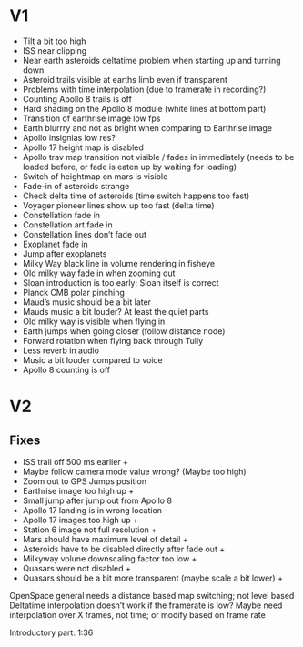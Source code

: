 # V1
 - Tilt a bit too high
 - ISS near clipping
 - Near earth asteroids deltatime problem when starting up and turning down
 - Asteroid trails visible at earths limb even if transparent
 - Problems with time interpolation (due to framerate in recording?)
 - Counting Apollo 8 trails is off
 - Hard shading on the Apollo 8 module (white lines at bottom part)
 - Transition of earthrise image low fps
 - Earth blurrry and not as bright when comparing to Earthrise image
 - Apollo insignias low res?
 - Apollo 17 height map is disabled
 - Apollo trav map transition not visible / fades in immediately (needs to be loaded before, or fade is eaten up by waiting for loading)
 - Switch of heightmap on mars is visible 
 - Fade-in of asteroids strange
 - Check delta time of asteroids (time switch happens too fast)
 - Voyager pioneer lines show up too fast (delta time)
 - Constellation fade in
 - Constellation art fade in
 - Constellation lines don’t fade out
 - Exoplanet fade in
 - Jump after exoplanets
 - Milky Way black line in volume rendering in fisheye
 - Old milky way fade in when zooming out
 - Sloan introduction is too early; Sloan itself is correct
 - Planck CMB polar pinching
 - Maud’s music should be a bit later
 - Mauds music a bit louder? At least the quiet parts
 - Old milky way is visible when flying in
 - Earth jumps when going closer (follow distance node)
 - Forward rotation when flying back through Tully
 - Less reverb in audio
 - Music a bit louder compared to voice
 - Apollo 8 counting is off

# V2
## Fixes
 - ISS trail off 500 ms earlier   +
 - Maybe follow camera mode value wrong? (Maybe too high)
 - Zoom out to GPS Jumps position
 - Earthrise image too high up +
 - Small jump after jump out from Apollo 8
 - Apollo 17 landing is in wrong location -
 - Apollo 17 images too high up +
 - Station 6 image not full resolution +
 - Mars should have maximum level of detail +
 - Asteroids have to be disabled directly after fade out +
 - Milkyway volune downscaling factor too low +
 - Quasars were not disabled +
 - Quasars should be a bit more transparent (maybe scale a bit lower) +

OpenSpace general needs a distance based map switching; not level based
Deltatime interpolation doesn’t work if the framerate is low?
Maybe need interpolation over X frames, not time; or modify based on frame rate


Introductory part: 1:36
